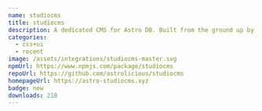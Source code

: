 ```yaml
---
name: studiocms
title: studiocms
description: A dedicated CMS for Astro DB. Built from the ground up by the Astro community.
categories:
  - css+ui
  - recent
image: /assets/integrations/studiocms-master.svg
npmUrl: https://www.npmjs.com/package/studiocms
repoUrl: https://github.com/astrolicious/studiocms
homepageUrl: https://astro-studiocms.xyz
badge: new
downloads: 218
---
```


